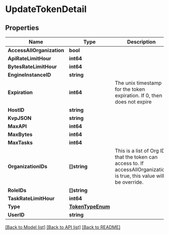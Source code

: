 # UpdateTokenDetail

## Properties

Name | Type | Description | Notes
------------ | ------------- | ------------- | -------------
**AccessAllOrganization** | **bool** |  | [optional] 
**ApiRateLimitHour** | **int64** |  | [optional] 
**BytesRateLimitHour** | **int64** |  | [optional] 
**EngineInstanceID** | **string** |  | [optional] 
**Expiration** | **int64** | The unix timestamp for the token expiration. If 0, then it does not expire | [optional] 
**HostID** | **string** |  | [optional] 
**KvpJSON** | **string** |  | [optional] 
**MaxAPI** | **int64** |  | [optional] 
**MaxBytes** | **int64** |  | [optional] 
**MaxTasks** | **int64** |  | [optional] 
**OrganizationIDs** | **[]string** | This is a list of Org ID that the token can access to. If accessAllOrganization is true, this value will be override. | [optional] 
**RoleIDs** | **[]string** |  | [optional] 
**TaskRateLimitHour** | **int64** |  | [optional] 
**Type** | [**TokenTypeEnum**](TokenTypeEnum.md) |  | [optional] 
**UserID** | **string** |  | [optional] 

[[Back to Model list]](../README.md#documentation-for-models) [[Back to API list]](../README.md#documentation-for-api-endpoints) [[Back to README]](../README.md)


